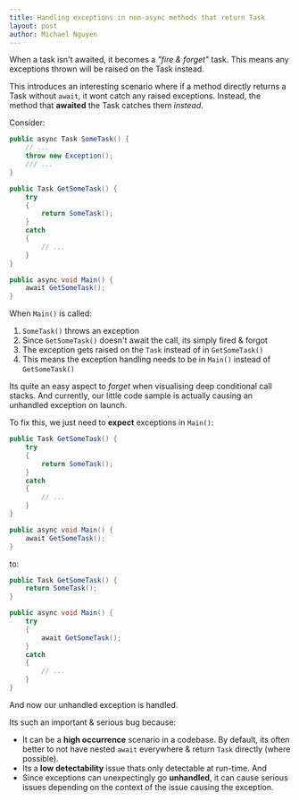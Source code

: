 ```yaml
---
title: Handling exceptions in non-async methods that return Task
layout: post
author: Michael Nguyen
---
```


When a task isn't awaited, it becomes a *"fire & forget"* task. This means any exceptions thrown will be raised on the Task instead.

This introduces an interesting scenario where if a method directly returns a Task without `await`, it wont catch any raised exceptions. Instead, the method that **awaited** the Task catches them *instead*.

Consider:

```c#
public async Task SomeTask() {
    // ...
    throw new Exception();
    /// ...
}

public Task GetSomeTask() {
    try
    {
        return SomeTask();
    }
    catch
    {
        // ...
    }
}

public async void Main() {
    await GetSomeTask();
}
```

When `Main()` is called:
1. `SomeTask()` throws an exception
1. Since `GetSomeTask()` doesn't await the call, its simply fired & forgot
1. The exception gets raised on the `Task` instead of in `GetSomeTask()`
1. This means the exception handling needs to be in `Main()` instead of `GetSomeTask()`

Its quite an easy aspect to *forget* when visualising deep conditional call stacks. And currently, our little code sample is actually causing an unhandled exception on launch.

To fix this, we just need to **expect** exceptions in `Main()`:

```c#
public Task GetSomeTask() {
    try
    {
        return SomeTask();
    }
    catch
    {
        // ...
    }
}

public async void Main() {
    await GetSomeTask();
}
```

to:

```c#
public Task GetSomeTask() {
    return SomeTask();
}

public async void Main() {
    try
    {
        await GetSomeTask();
    }
    catch
    {
        // ...
    }
}
```

And now our unhandled exception is handled.

Its such an important & serious bug because:
- It can be a **high occurrence** scenario in a codebase. By default, its often better to not have nested `await` everywhere & return `Task` directly (where possible).
- Its a **low detectability** issue thats only detectable at run-time. And
- Since exceptions can unexpectingly go **unhandled**, it can cause serious issues depending on the context of the issue causing the exception.
